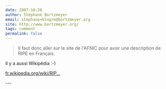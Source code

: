 ```yaml
---
date: 2007-10-28
author: Stéphane Bortzmeyer
email: stephane+blogre@bortzmeyer.org
site: http://www.bortzmeyer.org/
tags: comment
permalink: false
---
```


> Il faut donc aller sur le site de l'AFNIC pour avoir une 
> description de RIPE en Français.

Il y a aussi Wikipédia :-)

<a href="http://fr.wikipedia.org/wiki/RIPE-NCC" title="http://fr.wikipedia.org/wiki/RIPE-NCC" rel="nofollow">fr.wikipedia.org/wiki/RIP...</a><br />
</p>
---
